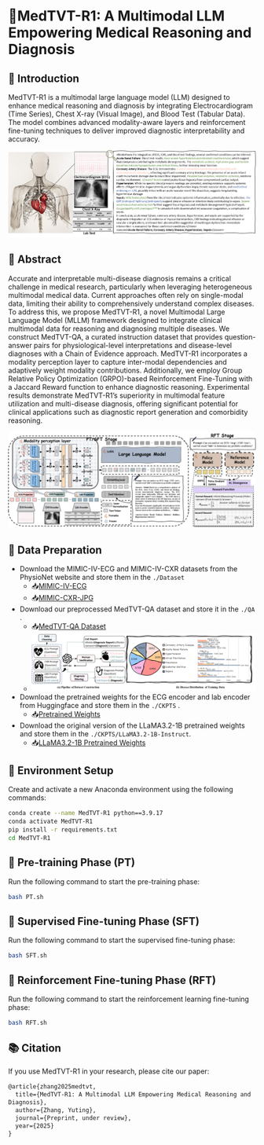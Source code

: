 # 🌟MedTVT-R1: A Multimodal LLM Empowering Medical Reasoning and Diagnosis



## 📖 Introduction 

MedTVT-R1 is a multimodal large language model (LLM) designed to enhance medical reasoning and diagnosis by integrating Electrocardiogram (Time Series), Chest X-ray (Visual Image), and Blood Test (Tabular Data). The model combines advanced modality-aware layers and reinforcement fine-tuning techniques to deliver improved diagnostic interpretability and accuracy.

 ![top_fig](./fig/top_fig.png)

## 📝 Abstract 

Accurate and interpretable multi-disease diagnosis remains a critical challenge in medical research, particularly when leveraging heterogeneous multimodal medical data. Current approaches often rely on single-modal data, limiting their ability to comprehensively understand complex diseases. To address this, we propose MedTVT-R1, a novel Multimodal Large Language Model (MLLM) framework designed to integrate clinical multimodal data for reasoning and diagnosing multiple diseases. We construct MedTVT-QA, a curated instruction dataset that provides question-answer pairs for physiological-level interpretations and disease-level diagnoses with a Chain of Evidence approach. MedTVT-R1 incorporates a modality perception layer to capture inter-modal dependencies and adaptively weight modality contributions. Additionally, we employ Group Relative Policy Optimization (GRPO)-based Reinforcement Fine-Tuning with a Jaccard Reward function to enhance diagnostic reasoning. Experimental results demonstrate MedTVT-R1’s superiority in multimodal feature utilization and multi-disease diagnosis, offering significant potential for clinical applications such as diagnostic report generation and comorbidity reasoning.

![framework](./fig/framework.png)

## 📂 Data Preparation 

- Download the MIMIC-IV-ECG and MIMIC-IV-CXR datasets from the PhysioNet website and store them in the `./Dataset` 
  - 📥[MIMIC-IV-ECG](https://physionet.org/content/mimic-iv-ecg/1.0/)
  - 📥[MIMIC-CXR-JPG](https://physionet.org/content/mimic-cxr-jpg/2.1.0/)
- Download our preprocessed MedTVT-QA dataset and store it in the `./QA` .
  - 📥[MedTVT-QA Dataset](https://huggingface.co/datasets/kekeYeah/MedTVT-QA/tree/main)
  - ![data](./fig/data.png)
- Download the pretrained weights for the ECG encoder and lab encoder from Huggingface and store them in the `./CKPTS` .
  - 📥[Pretrained Weights](https://huggingface.co/kekeYeah/Checkpoints/upload/main)
- Download the original version of the LLaMA3.2-1B pretrained weights and store them in the `./CKPTS/LLaMA3.2-1B-Instruct`.
  - 📥[LLaMA3.2-1B Pretrained Weights](https://huggingface.co/meta-llama/Llama-3.2-1B/tree/main/original)

## 🚀 Environment Setup 

Create and activate a new Anaconda environment using the following commands:

```bash
conda create --name MedTVT-R1 python==3.9.17
conda activate MedTVT-R1
pip install -r requirements.txt
cd MedTVT-R1
```

## 💪 Pre-training Phase (PT)  

Run the following command to start the pre-training phase:

```bash
bash PT.sh
```

## 🔧 Supervised Fine-tuning Phase (SFT) 

Run the following command to start the supervised fine-tuning phase:

```bash
bash SFT.sh
```

## 🎯 Reinforcement Fine-tuning Phase (RFT) 

Run the following command to start the reinforcement learning fine-tuning phase:

```bash
bash RFT.sh
```

## 📚 Citation 

If you use MedTVT-R1 in your research, please cite our paper:

```
@article{zhang2025medtvt,
  title={MedTVT-R1: A Multimodal LLM Empowering Medical Reasoning and Diagnosis},
  author={Zhang, Yuting},
  journal={Preprint, under review},
  year={2025}
}
```



